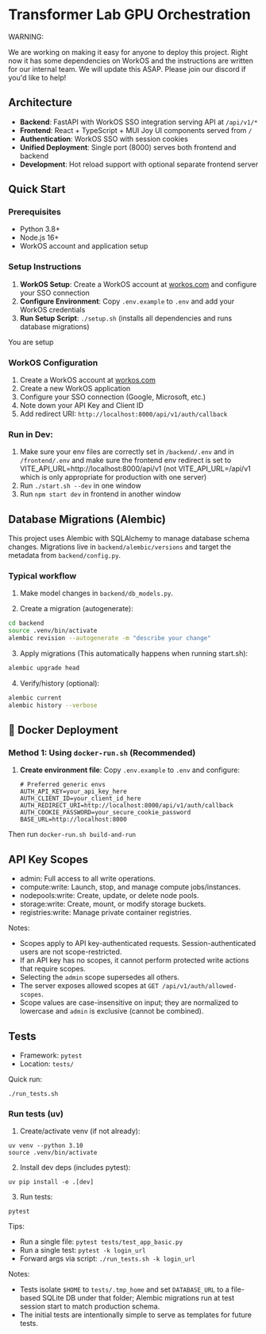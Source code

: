 # Transformer Lab GPU Orchestration


WARNING:

We are working on making it easy for anyone to deploy this project. Right now it has some dependencies on WorkOS and the instructions are written for our internal team. We will update this ASAP. Please join our discord if you'd like to help!

## Architecture

- **Backend**: FastAPI with WorkOS SSO integration serving API at `/api/v1/*`
- **Frontend**: React + TypeScript + MUI Joy UI components served from `/`
- **Authentication**: WorkOS SSO with session cookies
- **Unified Deployment**: Single port (8000) serves both frontend and backend
- **Development**: Hot reload support with optional separate frontend server

## Quick Start

### Prerequisites

- Python 3.8+
- Node.js 16+
- WorkOS account and application setup

### Setup Instructions

1. **WorkOS Setup**: Create a WorkOS account at [workos.com](https://workos.com) and configure your SSO connection
2. **Configure Environment**: Copy `.env.example` to `.env` and add your WorkOS credentials
3. **Run Setup Script**: `./setup.sh` (installs all dependencies and runs database migrations)

You are setup

### WorkOS Configuration

1. Create a WorkOS account at [workos.com](https://workos.com)
2. Create a new WorkOS application
3. Configure your SSO connection (Google, Microsoft, etc.)
4. Note down your API Key and Client ID
5. Add redirect URI: `http://localhost:8000/api/v1/auth/callback`

### Run in Dev:

1. Make sure your env files are correctly set in `/backend/.env` and in `/frontend/.env` and make sure the frontend env redirect is set to VITE_API_URL=http://localhost:8000/api/v1 (not VITE_API_URL=/api/v1 which is only appropriate for production with one server)
2. Run `./start.sh --dev` in one window
3. Run `npm start dev` in frontend in another window

## Database Migrations (Alembic)

This project uses Alembic with SQLAlchemy to manage database schema changes. Migrations live in `backend/alembic/versions` and target the metadata from `backend/config.py`.

### Typical workflow

1) Make model changes in `backend/db_models.py`.

2) Create a migration (autogenerate):

```bash
cd backend
source .venv/bin/activate
alembic revision --autogenerate -m "describe your change"
```

3) Apply migrations (This automatically happens when running start.sh):

```bash
alembic upgrade head
```

4) Verify/history (optional):

```bash
alembic current
alembic history --verbose
```

## 🐳 Docker Deployment

### Method 1: Using `docker-run.sh` (Recommended)

1. **Create environment file**: Copy `.env.example` to `.env` and configure:

   ```env
   # Preferred generic envs
   AUTH_API_KEY=your_api_key_here
   AUTH_CLIENT_ID=your_client_id_here
   AUTH_REDIRECT_URI=http://localhost:8000/api/v1/auth/callback
   AUTH_COOKIE_PASSWORD=your_secure_cookie_password
   BASE_URL=http://localhost:8000
   ```

Then run `docker-run.sh build-and-run`


## API Key Scopes

- admin: Full access to all write operations.
- compute:write: Launch, stop, and manage compute jobs/instances.
- nodepools:write: Create, update, or delete node pools.
- storage:write: Create, mount, or modify storage buckets.
- registries:write: Manage private container registries.

Notes:
- Scopes apply to API key-authenticated requests. Session-authenticated users are not scope-restricted.
- If an API key has no scopes, it cannot perform protected write actions that require scopes.
- Selecting the `admin` scope supersedes all others.
- The server exposes allowed scopes at `GET /api/v1/auth/allowed-scopes`.
- Scope values are case-insensitive on input; they are normalized to lowercase and `admin` is exclusive (cannot be combined).

## Tests

- Framework: `pytest`
- Location: `tests/`

Quick run:

```
./run_tests.sh
```

### Run tests (uv)

1) Create/activate venv (if not already):

```
uv venv --python 3.10
source .venv/bin/activate
```

2) Install dev deps (includes pytest):

```
uv pip install -e .[dev]
```

3) Run tests:

```
pytest
```

Tips:
- Run a single file: `pytest tests/test_app_basic.py`
- Run a single test: `pytest -k login_url`
 - Forward args via script: `./run_tests.sh -k login_url`

Notes:
- Tests isolate `$HOME` to `tests/.tmp_home` and set `DATABASE_URL` to a file-based SQLite DB under that folder; Alembic migrations run at test session start to match production schema.
- The initial tests are intentionally simple to serve as templates for future tests.
